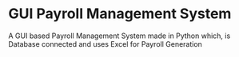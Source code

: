 # GUI Payroll Management System
 A GUI based Payroll Management System made in Python which, is Database connected and uses Excel for Payroll Generation
